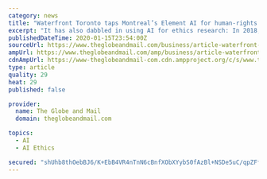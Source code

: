 ```yaml
---
category: news
title: "Waterfront Toronto taps Montreal’s Element AI for human-rights review on Sidewalk Labs plan"
excerpt: "It has also dabbled in using AI for ethics research: In 2018, it partnered with Amnesty International to use machine learning and data science to expose the scale of abuse women in politics and journalism face on Twitter. The Montreal company confirmed it has been awarded the human-rights review contract, but did not comment. Waterfront Toronto ..."
publishedDateTime: 2020-01-15T23:54:00Z
sourceUrl: https://www.theglobeandmail.com/business/article-waterfront-toronto-taps-montreals-element-ai-for-human-rights-review/
ampUrl: https://www.theglobeandmail.com/amp/business/article-waterfront-toronto-taps-montreals-element-ai-for-human-rights-review/
cdnAmpUrl: https://www-theglobeandmail-com.cdn.ampproject.org/c/s/www.theglobeandmail.com/amp/business/article-waterfront-toronto-taps-montreals-element-ai-for-human-rights-review/
type: article
quality: 29
heat: 29
published: false

provider:
  name: The Globe and Mail
  domain: theglobeandmail.com

topics:
  - AI
  - AI Ethics

secured: "shUhb8thOebBJ6/K+EbB4VR4nTnN6cBnfXObXYybS0fAzBl+NSDe5uC/qpZFfhLHLdDVwDvKhelYvdSPaomevKO1FKOjtitdokbVYd9ILKZ1eDBGDHJcAeTdSyfym8SqN6cK4bPYlt2MWwYcw6pi8KvQuWhTO9jpuCZQdgc2YdojZ4qr3i6eBWXWYZDu21uFRwewdES/IUvCgA00RTXo3Z/3iIAzTVgIXi/Bap0f7UFn6uZsckX3evwwvSyua9Ozba5JFvLT5P+NRH5yT+HlP/AOEsbUKeLUTYFbFceabO6uvc5RZbN0AREptqsxMs5MwZ9/9V96k7i70VC4+saDCLHVr5jpR9OgUceVMWOeTmEgLp/EwZT+bm7jmBHE98C0IZcO6yDXb/q6m+NYhRpZMzchBTyF9OrdH5eWuyDn3OHHHcA33brrJ5IwmB7La2OcBAQOxpO3LvPfVnacpLMqlA==;x7hxTW4hi9lvSuP7BP0pZw=="
---
```


